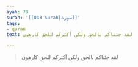 ```yaml
---
ayah: 78
surah: '[[043-Surah|سورة]]'
tags:
- quran
text: لقد جئناكم بالحق ولكن أكثركم للحق كارهون

---
```

> لقد جئناكم بالحق ولكن أكثركم للحق كارهون
